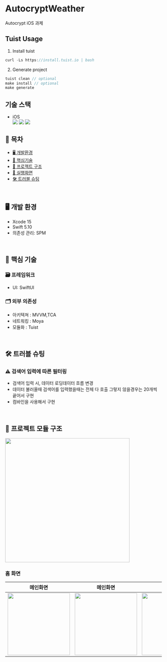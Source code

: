 # AutocryptWeather
Autocrypt iOS 과제

## Tuist Usage
1. Install tuist
 
```swift
curl -Ls https://install.tuist.io | bash 
```
2. Generate project

```swift
tuist clean // optional
make install // optional
make generate
```

## 기술 스택 
- iOS  
  <img src="https://img.shields.io/badge/fastlane-00F200?style=for-the-badge&logo=fastlane&logoColor=white">
  <img src="https://img.shields.io/badge/swift-F05138?style=for-the-badge&logo=swift&logoColor=white">
  <img src="https://img.shields.io/badge/xcode-147EFB?style=for-the-badge&logo=xcode&logoColor=white"> 

## 📑 목차

- [🖥️ 개발환경](##🖥-개발-환경)
- [🔑 핵심기술](##🔑-핵심-기술)
- [🔭 프로젝트 구조](##🔭-프로젝트-모듈-구조)
- [📱 실행화면](##📱-실행화면)
- [🛠 트러블 슈팅](##🛠-트러블-슈팅)

<br>

## 🖥️ 개발 환경

- Xcode 15
- Swift 5.10
- 의존성 관리: SPM

<br>

## 🔑 핵심 기술 

### 🗃️ 프레임워크
- UI: SwiftUI

### 🗂️ 외부 의존성
- 아키텍쳐 : MVVM,TCA
- 네트워킹 : Moya
- 모듈화 : Tuist
<br>


## 🛠️ 트러블 슈팅
### ⚠️ 검색어 입력에 따른 필터링
- 검색어 입력 시, 데이터 로딩데이터 흐름 변경
- 데이터 불러올때 검색어를 입력했을때는 전체 다 호출 그렇지 않을경우는 20개씩 끝어서 구현
- 컴바인을 사용해서 구현
<br>

## 🔭 프로젝트 모듈 구조
<img src="https://github.com/user-attachments/assets/9dafdacd-0161-4549-9f99-253b44689eef" width="400">

### 홈 화면
|메인화면|메인화면|검색화면|검색화면 후 홈 화면 |검색화면 후 홈 화면 |
|:---:|:---:|:---:|:---:|:---:|
|<img src="https://github.com/user-attachments/assets/9e3039e0-66b5-48ce-beb7-c7f012772a89" width="200">|<img src="https://github.com/user-attachments/assets/ff5afa69-7a4e-4bf9-96d7-22ac77624eb0" width="200">|<img src="https://github.com/user-attachments/assets/3def2e30-678e-4785-94df-b2639fef7291" width="200">|<img src="https://github.com/user-attachments/assets/2fa058f6-6705-46a5-ba95-a8d0270b8272" width="200">|<img src="https://github.com/user-attachments/assets/9ad07ec5-93f0-4046-8f72-10337a7bdd16" width="200">|

